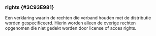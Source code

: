 ### rights {#3C93E981}
Een verklaring waarin de rechten die verband houden met de distributie worden gespecificeerd. Hierin worden alleen de overige rechten opgenomen die niet gedekt worden door license of acces rights.  
